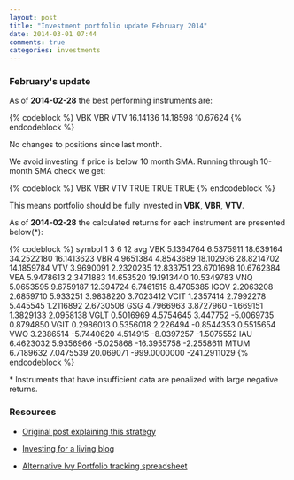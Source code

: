 ```yaml
---
layout: post
title: "Investment portfolio update February 2014"
date: 2014-03-01 07:44
comments: true
categories: investments
---
```


### February's update

As of **2014-02-28** the best performing instruments are:

{% codeblock %}
     VBK      VBR      VTV
16.14136 14.18598 10.67624
{% endcodeblock %}

No changes to positions since last month.

We avoid investing if price is below 10 month SMA. Running through 10-month SMA check we get:

{% codeblock %}
  VBK  VBR  VTV
TRUE TRUE TRUE
{% endcodeblock %}

This means portfolio should be fully invested in **VBK**, **VBR**, **VTV**.

As of **2014-02-28** the calculated returns for each instrument are presented below(*):

{% codeblock %}
symbol        1          3          6           12           avg
VBK  5.1364764  6.5375911 18.639164   34.2522180   16.1413623
VBR  4.9651384  4.8543689 18.102936   28.8214702   14.1859784
VTV  3.9690091  2.2320235 12.833751   23.6701698   10.6762384
VEA  5.9478613  2.3471883 14.653520   19.1913440   10.5349783
VNQ  5.0653595  9.6759187 12.394724    6.7461515    8.4705385
IGOV 2.2063208  2.6859710  5.933251    3.9838220    3.7023412
VCIT 1.2357414  2.7992278  5.445545    1.2116892    2.6730508
GSG  4.7966963  3.8727960 -1.669151    1.3829133    2.0958138
VGLT 0.5016969  4.5754645  3.447752   -5.0069735    0.8794850
VGIT 0.2986013  0.5356018  2.226494   -0.8544353    0.5515654
VWO  3.2386514 -5.7440620  4.514915   -8.0397257   -1.5075552
IAU  6.4623032  5.9356966 -5.025868  -16.3955758   -2.2558611
MTUM 6.7189632  7.0475539 20.069071 -999.0000000 -241.2911029
{% endcodeblock %}

\* Instruments that have insufficient data are penalized with large negative returns.

### Resources

 * [Original post explaining this strategy](/blog/2013/10/30/investment-portfolio-update-october-2013/)

 * [Investing for a living blog](http://investingforaliving.wordpress.com/)

 * [Alternative Ivy Portfolio tracking spreadsheet](https://docs.google.com/spreadsheet/ccc?key=0Ai0xPgGdCts3dEhZVUVXTFQtOEdsRUYwSmRLN3M0NHc&usp=sharing#gid=1)